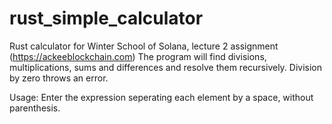 # rust_simple_calculator

Rust calculator for Winter School of Solana, lecture 2 assignment (https://ackeeblockchain.com)
The program will find divisions, multiplications, sums and differences and resolve them recursively.
Division by zero throws an error.

Usage:
Enter the expression seperating each element by a space, without parenthesis.
